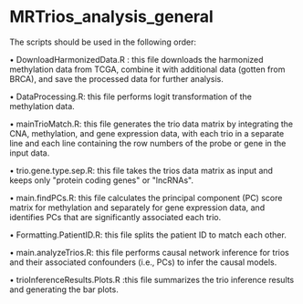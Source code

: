 # MRTrios_analysis_general

The scripts should be used in the following order:

•	DownloadHarmonizedData.R : this file downloads the harmonized methylation data from TCGA, combine it with additional data (gotten from BRCA), and save the processed data for further analysis.

•	DataProcessing.R: this file performs logit transformation of the methylation data.

•	mainTrioMatch.R: this file generates the trio data matrix by integrating the CNA, methylation, and gene expression data, with each trio in a separate line and each line containing the row numbers of the probe or gene in the input data.

•	trio.gene.type.sep.R: this file takes the trios data matrix as input and keeps only "protein coding genes" or "lncRNAs".

•	main.findPCs.R: this file calculates the principal component (PC) score matrix for methylation and separately for gene expression data, and identifies PCs that are significantly associated each trio.

•	Formatting.PatientID.R: this file splits the patient ID to match each other.

•	main.analyzeTrios.R: this file performs causal network inference for trios and their associated confounders (i.e., PCs) to infer the causal models.

•	trioInferenceResults.Plots.R :this file summarizes the trio inference results and generating the bar plots. 

